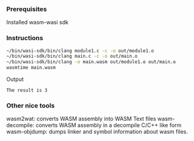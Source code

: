 ### Prerequisites

Installed wasm-wasi sdk

### Instructions

```sh
~/bin/wasi-sdk/bin/clang module1.c -c -o out/module1.o
~/bin/wasi-sdk/bin/clang main.c -c -o out/main.o
~/bin/wasi-sdk/bin/clang -o main.wasm out/module1.o out/main.o
wasmtime main.wasm
```

Output

```
The result is 3
```

### Other nice tools

wasm2wat: converts WASM assembly into WASM Text files wasm-decompile: converts
WASM assembly in a decompile C/C++ like form wasm-objdump: dumps linker and
symbol information about wasm files.
